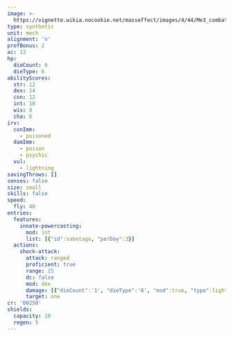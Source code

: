 ```yaml
---
image: >-
  https://vignette.wikia.nocookie.net/masseffect/images/4/44/Me3_combat_drone.png/revision/latest/scale-to-width-down/480?cb=20120720164039
type: synthetic
unit: mech
alignment: 'n'
profBonus: 2
ac: 13
hp:
  dieCount: 6
  dieType: 6
abilityScores:
  str: 12
  dex: 14
  con: 12
  int: 10
  wis: 8
  cha: 6
irv:
  conImm:
    - poisoned
  damImm:
    - poison
    - psychic
  vul:
    - lightning
savingThrows: []
senses: false
size: small
skills: false
speed:
  fly: 40
entries:
  features:
    innate-powercasting:
      mod: int
      list: [{"id":sabotage, "perDay":3}]
  actions:
    shock-attack:
      attack: ranged
      proficient: true
      range: 25
      dc: false
      mod: dex
      damage: [{"dieCount":'1', "dieType":'6', "mod":true, "type":lightning}]
      target: one
cr: '00250'
shields:
  capacity: 10
  regen: 5
---
```

